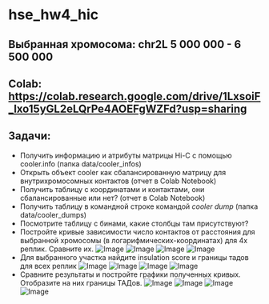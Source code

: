 # hse_hw4_hic

## Выбранная хромосома: chr2L 5 000 000 - 6 500 000

## Colab: https://colab.research.google.com/drive/1LxsoiF_Ixo15yGL2eLQrPe4AOEFgWZFd?usp=sharing

## Задачи:
- Получить информацию и атрибуты матрицы Hi-C с помощью cooler.info (папка data/cooler_infos)
- Открыть объект cooler как сбалансированную матрицу для внутрихромосомных контактов (отчет в Colab Notebook)
- Получить таблицу с координатами и контактами, они сбалансированные или нет? (отчет в Colab Notebook)
- Получить таблицу в командной строке командой *cooler dump* (папка data/cooler_dumps)
- Посмотрите таблицу с бинами, какие столбцы там присутствуют?
- Постройте кривые зависимости число контактов от расстояния для выбранной хромосомы (в логарифмических-координатах) для 4х реплик. Сравните их.
![Image](./data/images/lengths/0.png)
![Image](./data/images/lengths/1.png)
![Image](./data/images/lengths/2.png)
![Image](./data/images/lengths/3.png)
- Для выбранного участка найдите insulation score и границы тадов для всех реплик
![Image](./data/images/boundaries/0.png)
![Image](./data/images/boundaries/0.png)
![Image](./data/images/boundaries/0.png)
![Image](./data/images/boundaries/0.png)
- Сравните результаты и постройте графики полученных кривых. Отобразите на них границы  ТАДов.
![Image](./data/images/tads/0.png)
![Image](./data/images/tads/0.png)
![Image](./data/images/tads/0.png)
![Image](./data/images/tads/0.png)
